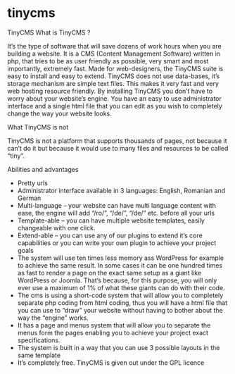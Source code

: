 tinycms
=======

TinyCMS
What is TinyCMS ?

It’s the type of software that will save dozens of work hours when you are building a website. It is a CMS (Content Management Software) written in php, that tries to be as user friendly as possible, very smart and most importantly, extremely fast. Made for web-designers, the TinyCMS suite is easy to install and easy to extend. TinyCMS does not use data-bases, it’s storage mechanism are simple text files. This makes it very fast and very web hosting resource friendly. By installing TinyCMS you don’t have to worry about your website’s engine. You have an easy to use administrator interface and a single html file that you can edit as you wish to completely change the way your website looks.


What TinyCMS is not

TinyCMS is not a platform that supports thousands of pages, not because it can’t do it but because it would use to many files and resources to be called “tiny”.


Abilities and advantages

- Pretty urls
- Administrator interface available in 3 languages: English, Romanian and German
- Multi-language – your website can have multi language content with ease, the engine will add “/ro/”, “/de/”, “/de/” etc. before all your urls
- Template-able – you can have multiple website templates, easily changeable with one click.
- Extend-able – you can use any of our plugins  to extend it’s core capabilities or you can write your own plugin to achieve your project goals
- The system will use ten times less memory ass WordPress for example to achieve the same result. In some cases it can be one hundred times as fast to render a page on the exact same setup as a giant like WordPress or Joomla. That’s because, for this purpose, you will only ever use a maximum of 1% of what these giants can do with their code.
- The cms is using a short-code system that will allow you to completely separate php coding from html coding, thus you will have a html file that you can use to “draw” your website without having to bother about the way the “engine” works.
- It has a page and menus system that will allow you to separate the menus form the pages enabling you to achieve your project exact specifications.
- The system is built in a way that you can use 3 possible layouts in the same template
- It’s completely free. TinyCMS is given out under the GPL licence
